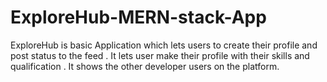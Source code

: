 # ExploreHub-MERN-stack-App
ExploreHub is basic Application which lets users to create their profile and post status to the feed . It lets user make their profile with their skills and qualification . It shows the other developer users on the platform.
